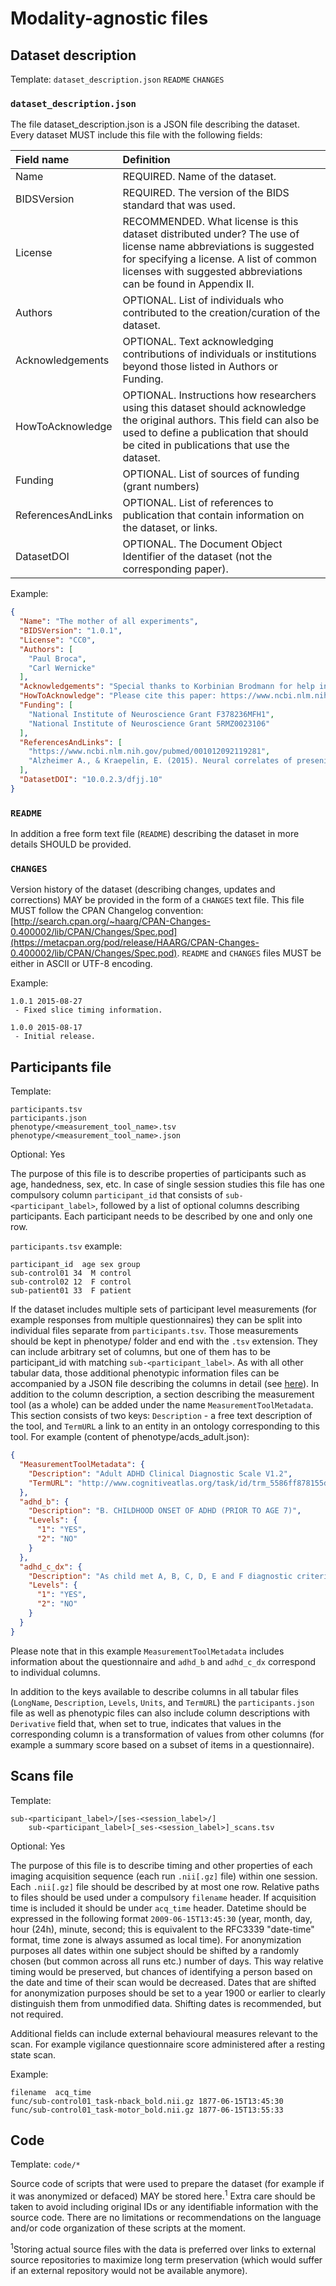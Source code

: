 # Modality-agnostic files

## Dataset description

Template: `dataset_description.json` `README` `CHANGES`

### `dataset_description.json`

The file dataset_description.json is a JSON file describing the dataset. Every
dataset MUST include this file with the following fields:

| Field name         | Definition                                                                                                                                                                                                                    |
| :----------------- | :---------------------------------------------------------------------------------------------------------------------------------------------------------------------------------------------------------------------------- |
| Name               | REQUIRED. Name of the dataset.                                                                                                                                                                                                |
| BIDSVersion        | REQUIRED. The version of the BIDS standard that was used.                                                                                                                                                                     |
| License            | RECOMMENDED. What license is this dataset distributed under? The use of license name abbreviations is suggested for specifying a license. A list of common licenses with suggested abbreviations can be found in Appendix II. |
| Authors            | OPTIONAL. List of individuals who contributed to the creation/curation of the dataset.                                                                                                                                        |
| Acknowledgements   | OPTIONAL. Text acknowledging contributions of individuals or institutions beyond those listed in Authors or Funding.                                                                                                          |
| HowToAcknowledge   | OPTIONAL. Instructions how researchers using this dataset should acknowledge the original authors. This field can also be used to define a publication that should be cited in publications that use the dataset.             |
| Funding            | OPTIONAL. List of sources of funding (grant numbers)                                                                                                                                                                          |
| ReferencesAndLinks | OPTIONAL. List of references to publication that contain information on the dataset, or links.                                                                                                                                |
| DatasetDOI         | OPTIONAL. The Document Object Identifier of the dataset (not the corresponding paper).                                                                                                                                        |

Example:

```JSON
{
  "Name": "The mother of all experiments",
  "BIDSVersion": "1.0.1",
  "License": "CC0",
  "Authors": [
    "Paul Broca",
    "Carl Wernicke"
  ],
  "Acknowledgements": "Special thanks to Korbinian Brodmann for help in formatting this dataset in BIDS. We thank Alan Lloyd Hodgkin and Andrew Huxley for helpful comments and discussions about the experiment and manuscript; Hermann Ludwig Helmholtz for administrative support; and Claudius Galenus for providing data for the medial-to-lateral index analysis.",
  "HowToAcknowledge": "Please cite this paper: https://www.ncbi.nlm.nih.gov/pubmed/001012092119281",
  "Funding": [
    "National Institute of Neuroscience Grant F378236MFH1",
    "National Institute of Neuroscience Grant 5RMZ0023106"
  ],
  "ReferencesAndLinks": [
    "https://www.ncbi.nlm.nih.gov/pubmed/001012092119281",
    "Alzheimer A., & Kraepelin, E. (2015). Neural correlates of presenile dementia in humans. Journal of Neuroscientific Data, 2, 234001. http://doi.org/1920.8/jndata.2015.7"
  ],
  "DatasetDOI": "10.0.2.3/dfjj.10"
}
```

### `README`

In addition a free form text file (`README`) describing the dataset in more
details SHOULD be provided.

### `CHANGES`

Version history of the dataset (describing changes, updates and corrections) MAY
be provided in the form of a `CHANGES` text file. This file MUST follow the CPAN
Changelog convention:
[http://search.cpan.org/~haarg/CPAN-Changes-0.400002/lib/CPAN/Changes/Spec.pod](https://metacpan.org/pod/release/HAARG/CPAN-Changes-0.400002/lib/CPAN/Changes/Spec.pod).
`README` and `CHANGES` files MUST be either in ASCII or UTF-8 encoding.

Example:

```Text
1.0.1 2015-08-27
 - Fixed slice timing information.

1.0.0 2015-08-17
 - Initial release.
```

## Participants file

Template:

```Text
participants.tsv
participants.json
phenotype/<measurement_tool_name>.tsv
phenotype/<measurement_tool_name>.json
```

Optional: Yes

The purpose of this file is to describe properties of participants such as age,
handedness, sex, etc. In case of single session studies this file has one
compulsory column `participant_id` that consists of `sub-<participant_label>`,
followed by a list of optional columns describing participants. Each participant
needs to be described by one and only one row.

`participants.tsv` example:

```Text
participant_id  age sex group
sub-control01 34  M control
sub-control02 12  F control
sub-patient01 33  F patient
```

If the dataset includes multiple sets of participant level measurements (for
example responses from multiple questionnaires) they can be split into
individual files separate from `participants.tsv`. Those measurements should be
kept in phenotype/ folder and end with the `.tsv` extension. They can include
arbitrary set of columns, but one of them has to be participant_id with matching
`sub-<participant_label>`. As with all other tabular data, those additional
phenotypic information files can be accompanied by a JSON file describing the
columns in detail (see [here](https://bids-specification.readthedocs.io/en/latest/02-common-principles.html#tabular-files)).
In addition to the column description, a
section describing the measurement tool (as a whole) can be added under the name
`MeasurementToolMetadata`. This section consists of two keys: `Description` - a
free text description of the tool, and `TermURL` a link to an entity in an
ontology corresponding to this tool. For example (content of
phenotype/acds_adult.json):

```JSON
{
  "MeasurementToolMetadata": {
    "Description": "Adult ADHD Clinical Diagnostic Scale V1.2",
    "TermURL": "http://www.cognitiveatlas.org/task/id/trm_5586ff878155d"
  },
  "adhd_b": {
    "Description": "B. CHILDHOOD ONSET OF ADHD (PRIOR TO AGE 7)",
    "Levels": {
      "1": "YES",
      "2": "NO"
    }
  },
  "adhd_c_dx": {
    "Description": "As child met A, B, C, D, E and F diagnostic criteria",
    "Levels": {
      "1": "YES",
      "2": "NO"
    }
  }
}
```

Please note that in this example `MeasurementToolMetadata` includes information
about the questionnaire and `adhd_b` and `adhd_c_dx` correspond to individual
columns.

In addition to the keys available to describe columns in all tabular files
(`LongName`, `Description`, `Levels`, `Units`, and `TermURL`) the
`participants.json` file as well as phenotypic files can also include column
descriptions with `Derivative` field that, when set to true, indicates that
values in the corresponding column is a transformation of values from other
columns (for example a summary score based on a subset of items in a
questionnaire).

## Scans file

Template:

```Text
sub-<participant_label>/[ses-<session_label>/]
    sub-<participant_label>[_ses-<session_label>]_scans.tsv
```

Optional: Yes

The purpose of this file is to describe timing and other properties of each
imaging acquisition sequence (each run `.nii[.gz]` file) within one session.
Each `.nii[.gz]` file should be described by at most one row. Relative paths to
files should be used under a compulsory `filename` header. If acquisition time
is included it should be under `acq_time` header. Datetime should be expressed
in the following format `2009-06-15T13:45:30` (year, month, day, hour (24h),
minute, second; this is equivalent to the RFC3339 "date-time" format, time zone
is always assumed as local time). For anonymization purposes all dates within
one subject should be shifted by a randomly chosen (but common across all runs
etc.) number of days. This way relative timing would be preserved, but chances
of identifying a person based on the date and time of their scan would be
decreased. Dates that are shifted for anonymization purposes should be set to a
year 1900 or earlier to clearly distinguish them from unmodified data. Shifting
dates is recommended, but not required.

Additional fields can include external behavioural measures relevant to the
scan. For example vigilance questionnaire score administered after a resting
state scan.

Example:

```Text
filename  acq_time
func/sub-control01_task-nback_bold.nii.gz 1877-06-15T13:45:30
func/sub-control01_task-motor_bold.nii.gz 1877-06-15T13:55:33
```

## Code

Template: `code/*`

Source code of scripts that were used to prepare the dataset (for example if it
was anonymized or defaced) MAY be stored here.<sup>1</sup> Extra care should be
taken to avoid including original IDs or any identifiable information with the
source code. There are no limitations or recommendations on the language and/or
code organization of these scripts at the moment.

<sup>1</sup>Storing actual source files with the data is preferred over links to
external source repositories to maximize long term preservation (which would
suffer if an external repository would not be available anymore).
